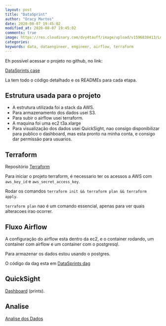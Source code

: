 ```yaml
---
layout: post
title: "DataSprint"
author: "Oracy Martos"
date: 2020-08-07 19:45:02
modified_at: 2020-08-07 19:45:02
comments: true
image: https://res.cloudinary.com/dvy4tauff/image/upload/v1596838413/Logo_branca_k3he9p.png
categories:  
keywords: data, dataengineer, engineer, airflow, terraform 
---
```


Eh possível acessar o projeto no github, no link:

[DataSprints case](https://github.com/Oracy/data-sprints)

La tem todo o código detalhado e os READMEs para cada etapa.

## Estrutura usada para o projeto

- A estrutura utilizada foi a stack da AWS.
- Para armazenamento dos dados usei S3.
- Para subir o airflow usei terraform.
- A maquina foi uma ec2 t3a.xlarge
- Para visualização dos dados usei QuickSight, nao consigo disponibilizar para publico o dashboard, mas esta pronto na minha conta, e consigo dar permissão para usuarios.

## Terraform

Repositório [Terraform]({{site.url}}/blog/2020/datasprints-terraform)

Para iniciar o projeto terraform, é necessario ter os acessos a AWS com `aws_key_id` e `aws_secret_access_key`.

Rodar os comandos `terraform init && terraform plan && terraform apply`.

`terraform plan` nao é um comando essencial, apenas para ver quais alteracoes irao ocorrer.

## Fluxo Airflow

A configuração do airflow esta dentro da ec2, e o container rodando, um container com airflow e um container com o postgresql.

Para armazenar os dados estou usando o postgres.

O código da dag esta em [DataSprints dag]({{site.url}}/blog/2020/datasprints-dag)

## QuickSight

[Dashboard]({{site.url}}/blog/2020/datasprints-dashboard) (prints).

## Analise

[Analise dos Dados]({{site.url}}/blog/2020/datasprints-analise)